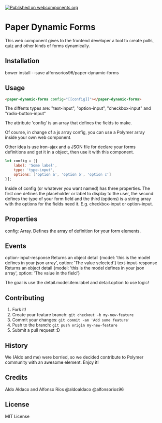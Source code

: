 [![Published on webcomponents.org](https://img.shields.io/badge/webcomponents.org-published-blue.svg)](https://www.webcomponents.org/element/alfonsorios96/paper-dynamic-forms)

# Paper Dynamic Forms

This web component gives to the frontend developer a tool to create polls, quiz and other kinds of forms dynamically.

## Installation

<snippet>bower install --save alfonsorios96/paper-dynamic-forms</snippet>

## Usage

```html
<paper-dynamic-forms config="[[config]]"></paper-dynamic-forms>
```

The diffents types are: "text-input", "option-input", "checkbox-input" and "radio-button-input"

The attribute 'config' is an array that defines the fields to make.

Of course, in change of a js array config, you can use a Polymer array inside your own web component.

Other idea is use iron-ajax and a JSON file for declare your forms definitions and get it in a object, then use it with this component.

```js
let config = [{
    label: 'Some label',
    type: 'type-input',
    options: ['option a', 'option b', 'option c']
}];
```

Inside of config (or whatever you want named) has three properties.
The first one defines the placeholder or label to display to the user, the second defines the type of your form field 
and the third (options)
is a string array with the options for the fields need it. E.g. checkbox-input or option-input.

## Properties

config: Array.  Defines the array of definition for your form elements.

## Events

option-input-response   Returns an object detail {model: 'this is the model defines in your json array', option: 'The value selected'}
text-input-response   Returns an object detail {model: 'this is the model defines in your json array', option: 'The value in the field'}

The goal is use the detail.model.item.label and detail.option to use logic!

## Contributing

1. Fork it!
2. Create your feature branch: `git checkout -b my-new-feature`
3. Commit your changes: `git commit -am 'Add some feature'`
4. Push to the branch: `git push origin my-new-feature`
5. Submit a pull request :D

## History

We (Aldo and me) were borried, so we decided contribute to Polymer community with an awesome element. Enjoy it!

## Credits

Aldo Aldaco and Alfonso Ríos
@aldoaldaco
@alfonsorios96

## License

MIT License